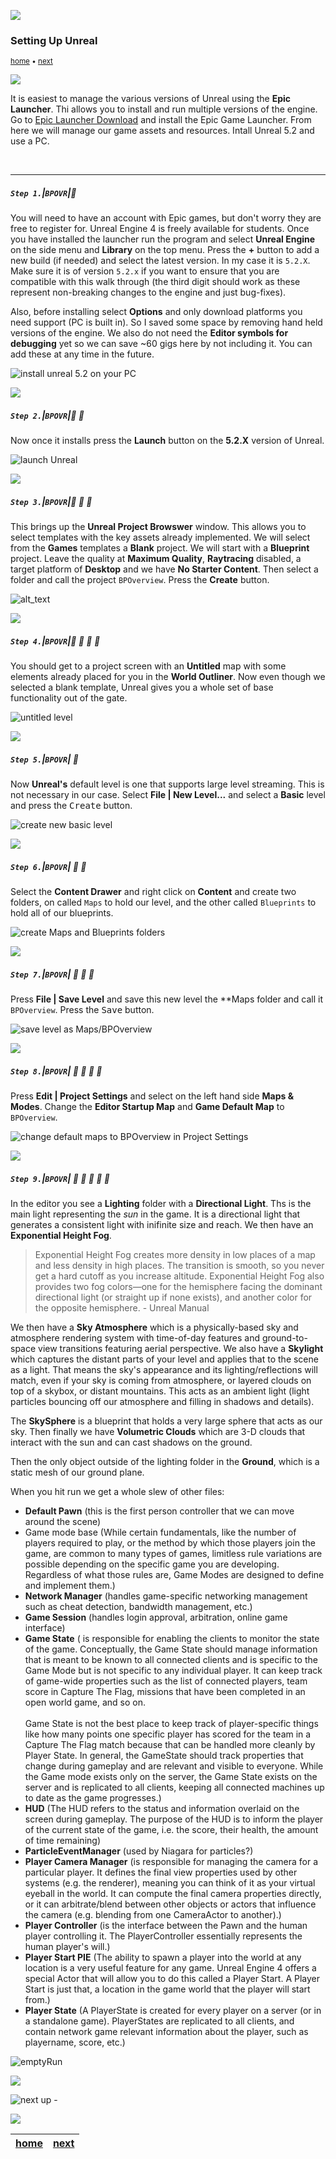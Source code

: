 ![](../images/line3.png)

### Setting Up Unreal

<sub>[home](../README.md#user-content-ue5-bp-overview) • [next](../data-types/README.md#user-content-blueprint-data-types)</sub>

![](../images/line3.png)

It is easiest to manage the various versions of Unreal using the **Epic Launcher**.  Thi allows you to install and run multiple versions of the engine.  Go to [Epic Launcher Download](https://store.epicgames.com/en-US/download) and install the Epic Game Launcher.  From here we will manage our game assets and resources. Intall Unreal 5.2 and use a PC.

<br>

---

##### `Step 1.`\|`BPOVR`|:small_blue_diamond:

You will need to have an account with Epic games, but don't worry they are free to register for.  Unreal Engine 4 is freely available for students.
Once you have installed the launcher run the program and select **Unreal Engine** on the side menu and **Library** on the top menu. Press the **+** button to add a new build (if needed) and select the latest version.  In my case it is `5.2.X`. Make sure it is of version `5.2.x` if you want to ensure that you are compatible with this walk through (the third digit should work as these represent non-breaking changes to the engine and just bug-fixes).

Also, before installing select **Options** and only download platforms you need support (PC is built in).  So I saved some space by removing hand held versions of the engine. We also do not need the **Editor symbols for debugging** yet so we can save ~60 gigs here by not including it.  You can add these at any time in the future.

![install unreal 5.2 on your PC](images/MakeSureUnreal52.png)

![](../images/line2.png)

##### `Step 2.`\|`BPOVR`|:small_blue_diamond: :small_blue_diamond: 

Now once it installs press the **Launch** button on the **5.2.X** version of Unreal.

![launch Unreal](images/launchGame.png)

![](../images/line2.png)

##### `Step 3.`\|`BPOVR`|:small_blue_diamond: :small_blue_diamond: :small_blue_diamond:

This brings up the **Unreal Project Browswer** window.  This allows you to select templates with the key assets already implemented.  We will select from the **Games** templates a **Blank** project. We will start with a **Blueprint** project.  Leave the quality at **Maximum Quality**, **Raytracing** disabled, a target platform of **Desktop** and we have **No Starter Content**. Then select a folder and call the project `BPOverview`. Press the **Create** button.

![alt_text](images/BlankGame.png)

![](../images/line2.png)

##### `Step 4.`\|`BPOVR`|:small_blue_diamond: :small_blue_diamond: :small_blue_diamond: :small_blue_diamond:

You should get to a project screen with an **Untitled** map with some elements already placed for you in the **World Outliner**.  Now even though we selected a blank template, Unreal gives you a whole set of base functionality out of the gate. 

![untitled level](images/untitledLevel.png)

![](../images/line2.png)

##### `Step 5.`\|`BPOVR`| :small_orange_diamond:

Now **Unreal's** default level is one that supports large level streaming.  This is not necessary in our case.  Select **File | New Level...** and select a **Basic** level and press the <kbd>Create</kbd> button.

![create new basic level](images/NewLevel.png)

![](../images/line2.png)

##### `Step 6.`\|`BPOVR`| :small_orange_diamond: :small_blue_diamond:

Select the **Content Drawer** and right click on **Content** and create two folders, on called `Maps` to hold our level, and the other called `Blueprints` to hold all of our blueprints.

![create Maps and Blueprints folders](images/twoNewFolders.png)

![](../images/line2.png)

##### `Step 7.`\|`BPOVR`| :small_orange_diamond: :small_blue_diamond: :small_blue_diamond:

Press **File | Save Level** and save this new level the **Maps folder and call it `BPOverview`. Press the <kbd>Save</kbd> button.

![save level as Maps/BPOverview](images/bpOverviewMap.png)

![](../images/line2.png)

##### `Step 8.`\|`BPOVR`| :small_orange_diamond: :small_blue_diamond: :small_blue_diamond: :small_blue_diamond:

Press **Edit | Project Settings** and select on the left hand side **Maps & Modes**.  Change the **Editor Startup Map** and **Game Default Map** to `BPOverview`.

![change default maps to BPOverview in Project Settings](images/mapsAndModes.png)

![](../images/line2.png)

##### `Step 9.`\|`BPOVR`| :small_orange_diamond: :small_blue_diamond: :small_blue_diamond: :small_blue_diamond: :small_blue_diamond:

In the editor you see a **Lighting** folder with a **Directional Light**.  Ths is the main light representing the *sun* in the game.  It is a directional light that generates a consistent light with inifinite size and reach. We then have an **Exponential Height Fog**.

>Exponential Height Fog creates more density in low places of a map and less density in high places. The transition is smooth, so you never get a hard cutoff as you increase altitude. Exponential Height Fog also provides two fog colors—one for the hemisphere facing the dominant directional light (or straight up if none exists), and another color for the opposite hemisphere. - Unreal Manual

We then have a **Sky Atmosphere** which is a physically-based sky and atmosphere rendering system with time-of-day features and ground-to-space view transitions featuring aerial perspective. We also have a **Skylight** which captures the distant parts of your level and applies that to the scene as a light. That means the sky's appearance and its lighting/reflections will match, even if your sky is coming from atmosphere, or layered clouds on top of a skybox, or distant mountains. This acts as an ambient light (light particles bouncing off our atmosphere and filling in shadows and details).

The **SkySphere** is a blueprint that holds a very large sphere that acts as our sky. Then finally we have **Volumetric Clouds** which are 3-D clouds that interact with the sun and can cast shadows on the ground.

Then the only object outside of the lighting folder in the **Ground**, which is a static mesh of our ground plane. 

When you hit run we get a whole slew of other files:

* **Default Pawn** (this is the first person controller that we can move around the scene)
* Game mode base (While certain fundamentals, like the number of players required to play, or the method by which those players join the game, are common to many types of games, limitless rule variations are possible depending on the specific game you are developing. Regardless of what those rules are, Game Modes are designed to define and implement them.)
* **Network Manager** (handles game-specific networking management  such as cheat detection, bandwidth management, etc.)
* **Game Session** (handles login approval, arbitration, online game interface)
* **Game State** ( is responsible for enabling the clients to monitor the state of the game. Conceptually, the Game State should manage information that is meant to be known to all connected clients and is specific to the Game Mode but is not specific to any individual player. It can keep track of game-wide properties such as the list of connected players, team score in Capture The Flag, missions that have been completed in an open world game, and so on.<br/><br/>Game State is not the best place to keep track of player-specific things like how many points one specific player has scored for the team in a Capture The Flag match because that can be handled more cleanly by Player State. In general, the GameState should track properties that change during gameplay and are relevant and visible to everyone. While the Game mode exists only on the server, the Game State exists on the server and is replicated to all clients, keeping all connected machines up to date as the game progresses.)
* **HUD** (The HUD refers to the status and information overlaid on the screen during gameplay. The purpose of the HUD is to inform the player of the current state of the game, i.e. the score, their health, the amount of time remaining)
* **ParticleEventManager** (used by Niagara for particles?)
* **Player Camera Manager** (is responsible for managing the camera for a particular player. It defines the final view properties used by other systems (e.g. the renderer), meaning you can think of it as your virtual eyeball in the world. It can compute the final camera properties directly, or it can arbitrate/blend between other objects or actors that influence the camera (e.g. blending from one CameraActor to another).)
* **Player Controller** (is the interface between the Pawn and the human player controlling it. The PlayerController essentially represents the human player's will.)
* **Player Start PIE** (The ability to spawn a player into the world at any location is a very useful feature for any game. Unreal Engine 4 offers a special Actor that will allow you to do this called a Player Start. A Player Start is just that, a location in the game world that the player will start from.)
* **Player State** (A PlayerState is created for every player on a server (or in a standalone game). PlayerStates are replicated to all clients, and contain network game relevant information about the player, such as playername, score, etc.)

![emptyRun](images/emptyRun.png)

![](../images/line.png)

<!-- <img src="https://via.placeholder.com/1000x100/45D7CA/000000/?text=Next Up - Blueprint Data Types"> -->

![next up - ](images/banner.png)

![](../images/line.png)

| [home](../README.md#user-content-ue5-bp-overview) | [next](../data-types/README.md#user-content-blueprint-data-types)|
|---|---|
